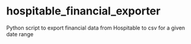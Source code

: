 # hospitable_financial_exporter
Python script to export financial data from Hospitable to csv for a given date range
